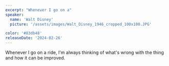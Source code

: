 ```yaml
---
excerpt: "Whenever I go on a"
speaker:
  name: 'Walt Disney'
  picture: '/assets/images/Walt_Disney_1946_cropped_100x100.JPG'

color: '#83db48'
releaseDate: '2024-02-26'
---
```

Whenever I go on a ride, I'm always thinking of what's wrong with the thing and how it can be improved.
